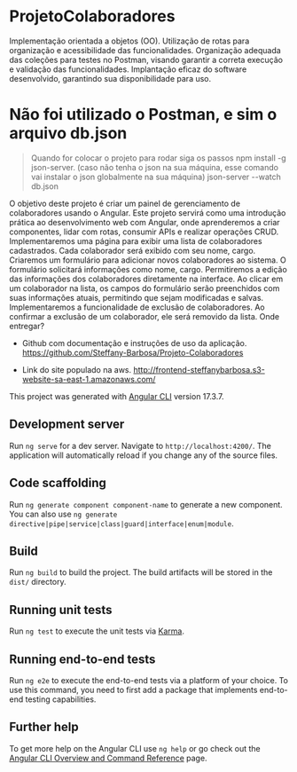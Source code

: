 # ProjetoColaboradores

Implementação orientada a objetos (OO).
Utilização de rotas para organização e acessibilidade das funcionalidades.
Organização adequada das coleções para testes no Postman, visando garantir a correta execução e validação das funcionalidades.
Implantação eficaz do software desenvolvido, garantindo sua disponibilidade para uso.

# Não foi utilizado o Postman, e sim o arquivo db.json
> Quando for colocar o projeto para rodar siga os passos
>  npm install -g json-server. (caso não tenha o json na sua máquina, esse comando vai instalar o json globalmente na sua máquina)
> json-server --watch db.json

O objetivo deste projeto é criar um painel de gerenciamento de colaboradores usando o Angular. Este projeto servirá como uma introdução prática ao desenvolvimento web com Angular, onde aprenderemos a criar componentes, lidar com rotas, consumir APIs e realizar operações CRUD.
Implementaremos uma página para exibir uma lista de colaboradores cadastrados. Cada colaborador será exibido com seu nome, cargo.
Criaremos um formulário para adicionar novos colaboradores ao sistema. O formulário solicitará informações como nome, cargo.
Permitiremos a edição das informações dos colaboradores diretamente na interface. Ao clicar em um colaborador na lista, os campos do formulário serão preenchidos com suas informações atuais, permitindo que sejam modificadas e salvas.
Implementaremos a funcionalidade de exclusão de colaboradores. Ao confirmar a exclusão de um colaborador, ele será removido da lista.
Onde entregar?

- Github com documentação e instruções de uso da aplicação.
https://github.com/Steffany-Barbosa/Projeto-Colaboradores


- Link do site populado na aws.
http://frontend-steffanybarbosa.s3-website-sa-east-1.amazonaws.com/










This project was generated with [Angular CLI](https://github.com/angular/angular-cli) version 17.3.7.

## Development server

Run `ng serve` for a dev server. Navigate to `http://localhost:4200/`. The application will automatically reload if you change any of the source files.

## Code scaffolding

Run `ng generate component component-name` to generate a new component. You can also use `ng generate directive|pipe|service|class|guard|interface|enum|module`.

## Build

Run `ng build` to build the project. The build artifacts will be stored in the `dist/` directory.

## Running unit tests

Run `ng test` to execute the unit tests via [Karma](https://karma-runner.github.io).

## Running end-to-end tests

Run `ng e2e` to execute the end-to-end tests via a platform of your choice. To use this command, you need to first add a package that implements end-to-end testing capabilities.

## Further help

To get more help on the Angular CLI use `ng help` or go check out the [Angular CLI Overview and Command Reference](https://angular.io/cli) page.
